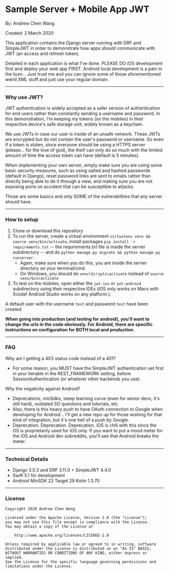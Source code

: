 # Sample Server + Mobile App JWT

By: Andrew Chen Wang

Created: 2 March 2020

This application contains the Django server running with DRF and SimpleJWT in order to demonstrate how apps should communicate with JWT (an access and refresh token).

Detailed in each application is what I've done. PLEASE DO iOS development first and deploy your web app FIRST. Android local development is a pain in the bum... Just trust me and you can ignore some of those aforementioned weird XML stuff and just use your regular domain.

---
### Why use JWT?

JWT authentication is widely accepted as a safer version of authentication for end users rather than constantly sending a username and password. In this demonstration, I'm keeping my tokens (on the mobiles) in their respective device's safe storage unit, widely known as a keychain.

We use JWTs in case our user is inside of an unsafe network. These JWTs are encrypted but do not contain the user's password or username. So even if a token is stolen, since everyone should be using a HTTPS server (please... for the love of god), the theif can only do so much with the limited amount of time the access token can have (default is 5 minutes).

When implementing your own server, simply make sure you are using some basic security measures, such as using salted and hashed passwords (default in Django), reset password links are sent to emails rather than directly being able to do it through a view, and making sure you are not exposing ports on accident that can be susceptible to attacks.

Those are some basics and only SOME of the vulnerabilities that any server should have.

---
### How to setup

1. Clone or download this repository
2. To run the server, create a virtual environment `virtualenv venv && source venv/bin/activate`, install packages `pip install -r requirements.txt` -- the requirements.txt file is inside the server subdirectory -- and do `python manage.py migrate && python manage.py runserver`.
    - Again, make sure when you do this, you are inside the server directory on your terminal/cmd.
    - On Windows, you should do `venv\Scripts\activate` instead of `source venv/bin/activate`
3. To test on the mobiles, open either the `jwt-ios` or `jwt-android` subdirectory using their respective IDEs (iOS only works on Macs with Xcode! Android Studio works on any platform.).

A default user with the username `test` and password `test` have been created.

**When going into production (and testing for android), you'll want to change the urls in the code obviously. For Android, there are specific instructions on configuration for BOTH local and production.**

---
### FAQ

Why am I getting a 403 status code instead of a 401?
- For some reason, you MUST have the SimpleJWT authentication set first in your iterable in the REST_FRAMEWORK setting, before SessionAuthentication (or whatever other backends you use).

Why the negativity against Android?
- Deprecations, minSdks, steep learning curve (even for senior devs, it's still hard), outdated SO questions and tutorials, etc.
- Also, there is this heavy push to have OAuth connection to Google when developing for Android... I'll get a new repo up for those wishing for that kind of integration, but it's one hell of a push by Google.
- Deprecation. Deprecation. Deprecation. iOS is chill with this since the OS is proprietarily used for iOS only. If you want to put a mood meter for the iOS and Android dev subreddits, you'll see that Android breaks the meter.

---
### Technical Details

- Django 3.0.3 and DRF 3.11.0 + SimpleJWT 4.4.0
- Swift 5.1 for development
- Android MinSDK 22 Target 29 Kotin 1.3.70

---
### License

```
Copyright 2020 Andrew Chen Wang

Licensed under the Apache License, Version 2.0 (the "License");
you may not use this file except in compliance with the License.
You may obtain a copy of the License at

    http://www.apache.org/licenses/LICENSE-2.0

Unless required by applicable law or agreed to in writing, software
distributed under the License is distributed on an "AS IS" BASIS,
WITHOUT WARRANTIES OR CONDITIONS OF ANY KIND, either express or implied.
See the License for the specific language governing permissions and
limitations under the License.
```
